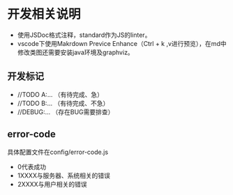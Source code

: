 # 开发相关说明
- 使用JSDoc格式注释，standard作为JS的linter。
- vscode下使用Makrdown Previce Enhance（Ctrl + k ,v进行预览），在md中修改类图还需要安装java环境及graphviz。
## 开发标记
- //TODO A:... （有待完成、急）
- //TODO B:... （有待完成、不急）
- //DEBUG:... （存在BUG需要排查）

## error-code
具体配置文件在config/error-code.js
- 0代表成功
- 1XXXX与服务器、系统相关的错误
- 2XXXX与用户相关的错误



